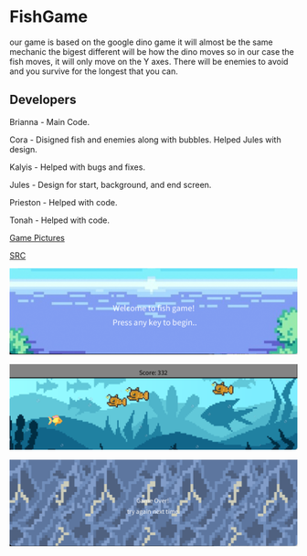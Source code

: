 # FishGame
our game is based on the google dino game it will almost be the same mechanic the bigest different will be how the dino moves so in our case the fish moves, it will only move on the Y axes. There will be enemies to avoid and you survive for the longest that you can.

## Developers
Brianna - Main Code.

Cora - Disigned fish and enemies along with bubbles. Helped Jules with design.

Kalyis - Helped with bugs and fixes.

Jules - Design for start, background, and end screen.

Prieston - Helped with code.

Tonah - Helped with code.


[Game Pictures](https://github.com/Dot310/FishGame/tree/main/images)

[SRC](https://github.com/Dot310/FishGame/tree/main/src)

![Start](https://github.com/Dot310/FishGame/blob/main/images/Start.png)

![Game](https://github.com/Dot310/FishGame/blob/main/images/Game.png)

![End](https://github.com/Dot310/FishGame/blob/main/images/End.png)
